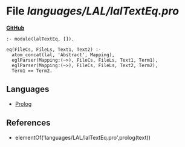 # File _languages/LAL/lalTextEq.pro_
**[GitHub](https://github.com/softlang/yas/blob/master/languages/LAL/lalTextEq.pro)**
```
:- module(lalTextEq, []).

eq(FileCs, FileLs, Text1, Text2) :-
  atom_concat(lal, 'Abstract', Mapping),
  eglParser(Mapping:(~>), FileCs, FileLs, Text1, Term1),
  eglParser(Mapping:(~>), FileCs, FileLs, Text2, Term2),
  Term1 == Term2.

```

## Languages
* [Prolog](../languages/Prolog.md)

## References
* elementOf('languages/LAL/lalTextEq.pro',prolog(text))
